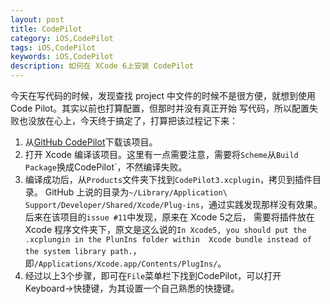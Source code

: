 ```yaml
---
layout: post
title: CodePilot
category: iOS,CodePilot
tags: iOS,CodePilot
keywords: iOS,CodePilot
description: 如何在 XCode 6上安装 CodePilot
---
```



今天在写代码的时候，发现查找 project 中文件的时候不是很方便，就想到使用 Code Pilot。其实以前也打算配置，但那时并没有真正开始
写代码，所以配置失败也没放在心上，今天终于搞定了，打算把该过程记下来：

1. 从[GitHub CodePilot](https://github.com/macoscope/CodePilot)下载该项目。
2. 打开 Xcode 编译该项目。这里有一点需要注意，需要将`Scheme`从`Build Package`换成CodePilot`，不然编译失败。
3. 编译成功后，从`Products`文件夹下找到`CodePilot3.xcplugin`，拷贝到插件目录。 GitHub 上说的目录为`~/Library/Application\ 
Support/Developer/Shared/Xcode/Plug-ins`，通过实践发现那样没有效果。后来在该项目的`issue #11`中发现，原来在 Xcode 5之后，
需要将插件放在 Xcode 程序文件夹下，原文是这么说的`In Xcode5, you should put the .xcplungin in the PlunIns folder within 
Xcode bundle instead of the system library path.`，即`/Applications/Xcode.app/Contents/PlugIns/`。
4. 经过以上3个步骤，即可在`File`菜单栏下找到CodePilot，可以打开 Keyboard->快捷键，为其设置一个自己熟悉的快捷键。
